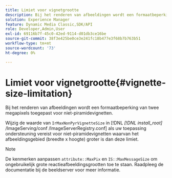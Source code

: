 ```yaml
---
title: Limiet voor vignetgrootte
description: Bij het renderen van afbeeldingen wordt een formaatbeperking van twee megapixels toegepast voor niet-piramidevignetten.
solution: Experience Manager
feature: Dynamic Media Classic,SDK/API
role: Developer,Admin,User
exl-id: 69116b7f-45c0-42ed-9114-d01db3ce16be
source-git-commit: 38f3e425be0ce3e241fc18b477e3f68b7b763b51
workflow-type: tm+mt
source-wordcount: '73'
ht-degree: 0%

---
```


# Limiet voor vignetgrootte{#vignette-size-limitation}

Bij het renderen van afbeeldingen wordt een formaatbeperking van twee megapixels toegepast voor niet-piramidevignetten.

Wijzig de waarde van `IrMaxNonPyrVignetteSize` in [!DNL *[!DNL install_root]* /ImageServing/conf /ImageServerRegistry.conf] als uw toepassing ondersteuning vereist voor niet-piramidevignetten waarvan het afbeeldingsgebied (breedte x hoogte) groter is dan deze limiet.

>[!NOTE]
>
>De kenmerken aanpassen `attribute::MaxPix` en `IS::MaxMessageSize` om ongebruikelijk grote reactieafbeeldingsgrootten toe te staan. Raadpleeg de documentatie bij de beeldserver voor meer informatie.
